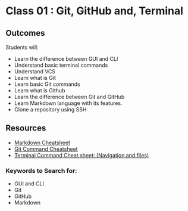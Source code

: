 # Class 01 :  Git, GitHub and, Terminal

## Outcomes
Students will:
* Learn the difference between GUI and CLI
* Understand basic terminal commands 
* Understand VCS
* Learn what is Git 
* Learn basic Git commands 
* Learn what is Github
* Learn the difference between Git and GitHub 
* Learn Markdown language with its features.
* Clone a repository using SSH


## Resources
* [Markdown Cheatsheet](https://www.markdownguide.org/basic-syntax/)
* [Git Command Cheatsheet](https://www.plesk.com/blog/various/git-commands-cheat-sheet/)
* [Terminal Command Cheat sheet: (Navigation and files)](https://www.codecademy.com/learn/learn-the-command-line/modules/learn-the-command-line-navigation/cheatsheet)

### Keywords to Search for: 
* GUI and CLI
* Git
* GitHub
* Markdown